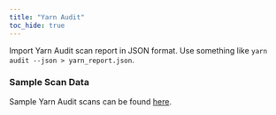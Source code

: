 ```yaml
---
title: "Yarn Audit"
toc_hide: true
---
```

Import Yarn Audit scan report in JSON format. Use something like `yarn audit --json > yarn_report.json`.

### Sample Scan Data
Sample Yarn Audit scans can be found [here](https://github.com/DefectDojo/django-DefectDojo/tree/master/unittests/scans/yarn_audit).
